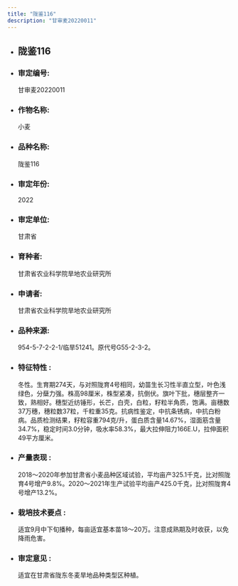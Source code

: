 ```yaml
---
title: "陇鉴116"
description: "甘审麦20220011"
---
```

* ## 陇鉴116
* ###  审定编号:  
   甘审麦20220011

*  ### 作物名称:  
   小麦

*   ###  品种名称: 
    陇鉴116

*   ### 审定年份: 
    2022

*   ### 审定单位:  
    甘肃省

*   ### 育种者:  
    甘肃省农业科学院旱地农业研究所

*   ### 申请者:  
    甘肃省农业科学院旱地农业研究所

*   ### 品种来源:  
    954-5-7-2-2-1/临旱51241。原代号G55-2-3-2。

*   ### 特征特性 : 
    冬性。生育期274天，与对照陇育4号相同，幼苗生长习性半直立型，叶色浅绿色，分蘖力强。株高98厘米，株型紧凑，抗倒伏。旗叶下批，穗层整齐一致，熟相好。穗型近纺锤形，长芒，白壳，白粒，籽粒半角质，饱满。亩穗数37万穗，穗粒数37粒，千粒重35克。抗病性鉴定，中抗条锈病，中抗白粉病。品质检测结果，籽粒容重794克/升，蛋白质含量14.67%，湿面筋含量34.7%，稳定时间3.0分钟，吸水率58.3%，最大拉伸阻力166E.U，拉伸面积49平方厘米。

*   ### 产量表现 : 
    2018～2020年参加甘肃省小麦品种区域试验，平均亩产325.1千克，比对照陇育4号增产9.8%。2020～2021年生产试验平均亩产425.0千克，比对照陇育4号增产13.2%。

*   ### 栽培技术要点 : 
    适宜9月中下旬播种，每亩适宜基本苗18～20万。注意成熟期及时收获，以免降雨危害。

*   ### 审定意见 : 
    适宜在甘肃省陇东冬麦旱地品种类型区种植。
